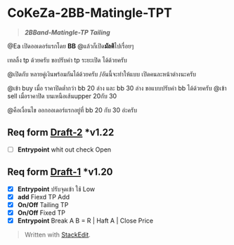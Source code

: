 # CoKeZa-2BB-Matingle-TPT
> ***2BBand-Matingle-TP Tailing***

@Ea เปิดออเดอร์แรกโดย **BB**
@แล้วก็เปิด**มัลติ**ไปเรื่อยๆ

เทลลิ้ง tp ด้วยครับ	ขอปรับค่า tp ระยะเปิด ได้ด้วยครับ

@เปิดกับ หลายคู่เงินพร้อมกันได้ด้วยครับ	/อันนี้จะทำให้แบบ เปิดคนละหน้าต่างนะครับ

@เข้า buy เมื่อ ราคาปิดต่ำกว่า bb 20 ล่าง และ bb 30 ล่าง ขอแบบปรับค่า bb ได้ด้วยครับ 
@เข้า sell เมื่อราคาปิด บนเหนือเส้นupper 20กับ 30

@คือเงื่อนไข ออกออเดอร์แรกอยู่ที่ bb 20 กับ 30 อ่ะครับ 

## Req form [Draft-2](https://github.com/lapukdee/CoKeZa-2BB-Matingle-TPT/releases/tag/Release%2Fv1.22) *v1.22
 - [ ] **Entrypoint** whit out check Open
 
## Req form [Draft-1](https://github.com/lapukdee/CoKeZa-2BB-Matingle-TPT/tree/Release/Draft-1) *v1.20
 - [x] **Entrypoint** ปรับจุดเข้า ใช้ Low
 - [x] **add** Fiexd TP Add
 - [x] **On/Off** Tailing TP
 - [x] **On/Off** Fixed TP
 - [x] **Entrypoint** Break A B = R | Haft A | Close Price

> Written with [StackEdit](https://stackedit.io/).
